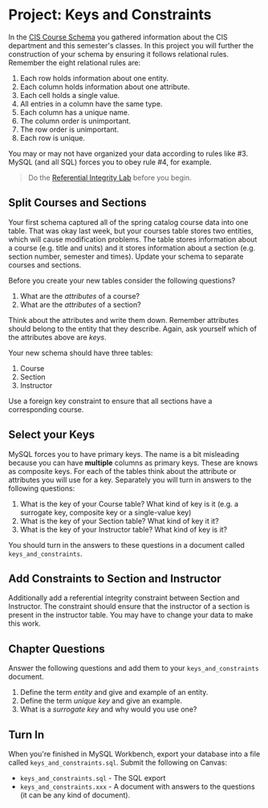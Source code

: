 # Project: Keys and Constraints 

In the [CIS Course Schema](cis_classes_schema.md) you gathered information about the CIS department and this semester's classes. In this project you will further the construction of your schema by ensuring it follows relational rules. Remember the eight relational rules are: 

  1. Each row holds information about one entity. 
  2. Each column holds information about one attribute. 
  3. Each cell holds a single value. 
  4. All entries in a column have the same type. 
  5. Each column has a unique name. 
  6. The column order is unimportant. 
  7. The row order is unimportant. 
  8. Each row is unique. 
  
You may or may not have organized your data according to rules like #3. MySQL (and all SQL) forces you to obey rule #4, for example.

> Do the [Referential Integrity Lab](../labs/referential_integrity.md) before you begin.
 
## Split Courses and Sections

Your first schema captured all of the spring catalog course data into one table. That was okay last week, but your courses table stores two entities, which will cause modification problems. The table stores information about a course (e.g. title and units) and it stores information about a section (e.g. section number, semester and times). Update your schema to separate courses and sections. 

Before you create your new tables consider the following questions? 

  1. What are the *attributes* of a course? 
  2. What are the *attributes* of a section? 
  
Think about the attributes and write them down. Remember attributes should belong to the entity that they describe. Again, ask yourself which of the attributes above are *keys*. 

Your new schema should have three tables: 

  1. Course
  2. Section
  3. Instructor
  
Use a foreign key constraint to ensure that all sections have a corresponding course. 

## Select your Keys

MySQL forces you to have primary keys. The name is a bit misleading because you can have **multiple** columns as primary keys. These are knows as composite keys. For each of the tables think about the attribute or attributes you will use for a key. Separately you will turn in answers to the following questions:

  1. What is the key of your Course table? What kind of key is it (e.g. a surrogate key, composite key or a single-value key)
  2. What is the key of your Section table? What kind of key it it? 
  3. What is the key of your Instructor table? What kind of key is it?
  
You should turn in the answers to these questions in a document called `keys_and_constraints`.
  
## Add Constraints to Section and Instructor

Additionally add a referential integrity constraint between Section and Instructor. The constraint should ensure that the instructor of a section is present in the instructor table. You may have to change your data to make this work. 

## Chapter Questions 

Answer the following questions and add them to your `keys_and_constraints` document.

  1. Define the term *entity* and give and example of an entity. 
  2. Define the term *unique key* and give an example. 
  3. What is a *surrogate key* and why would you use one? 
  
## Turn In 

When you're finished in MySQL Workbench, export your database into a file called `keys_and_constraints.sql`. Submit the following on Canvas:

  * `keys_and_constraints.sql` - The SQL export 
  * `keys_and_constraints.xxx` - A document with answers to the questions (it can be any kind of document).
  